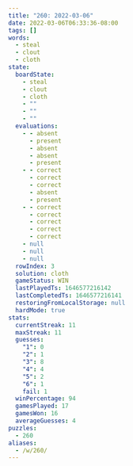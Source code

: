 ```yaml
---
title: "260: 2022-03-06"
date: 2022-03-06T06:33:36-08:00
tags: []
words:
  - steal
  - clout
  - cloth
state:
  boardState:
    - steal
    - clout
    - cloth
    - ""
    - ""
    - ""
  evaluations:
    - - absent
      - present
      - absent
      - absent
      - present
    - - correct
      - correct
      - correct
      - absent
      - present
    - - correct
      - correct
      - correct
      - correct
      - correct
    - null
    - null
    - null
  rowIndex: 3
  solution: cloth
  gameStatus: WIN
  lastPlayedTs: 1646577216142
  lastCompletedTs: 1646577216141
  restoringFromLocalStorage: null
  hardMode: true
stats:
  currentStreak: 11
  maxStreak: 11
  guesses:
    "1": 0
    "2": 1
    "3": 8
    "4": 4
    "5": 2
    "6": 1
    fail: 1
  winPercentage: 94
  gamesPlayed: 17
  gamesWon: 16
  averageGuesses: 4
puzzles:
  - 260
aliases:
  - /w/260/
---
```

<!-- more -->
